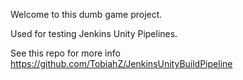 Welcome to this dumb game project.

Used for testing Jenkins Unity Pipelines.

See this repo for more info https://github.com/TobiahZ/JenkinsUnityBuildPipeline

